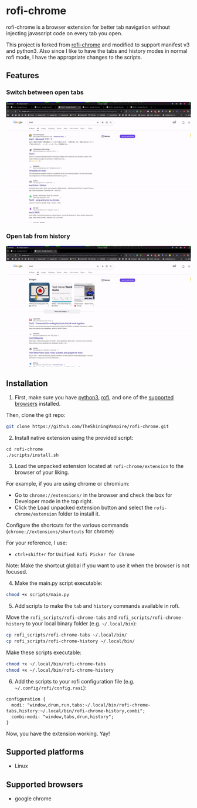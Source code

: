 # rofi-chrome

rofi-chrome is a browser extension for better tab navigation without injecting javascript code on every tab you open.

This project is forked from [rofi-chrome](https://github.com/RKest/rofi-chrome) and modified to support manifest v3 and python3. Also since I like to have the tabs and history modes in normal rofi mode, I have the appropriate changes to the scripts.

## Features

### Switch between open tabs

![](res/open-tab.gif)

### Open tab from history

![](res/history.gif)


## Installation

1) First, make sure you have [python3](https://www.python.org), [rofi](https://github.com/davatorium/rofi), and one of the [supported browsers](#supported-browsers) installed.

Then, clone the git repo:

```sh
git clone https://github.com/TheShiningVampire/rofi-chrome.git
```

2) Install native extension using the provided script:

```
cd rofi-chrome
./scripts/install.sh
```

3) Load the unpacked extension located at `rofi-chrome/extension` to the browser of your liking.

For example, if you are using chrome or chromium:

* Go to `chrome://extensions/` in the browser and check the box for Developer mode in the top right.
* Click the Load unpacked extension button and select the `rofi-chrome/extension` folder to install it.

Configure the shortcuts for the various commands (`chrome://extensions/shortcuts` for chrome)

For your reference, I use:

- `ctrl+shift+r` for `Unified Rofi Picker for Chrome`

Note: Make the shortcut global if you want to use it when the browser is not focused.

4) Make the main.py script executable:

```sh
chmod +x scripts/main.py
```

5) Add scripts to make the `tab` and `history` commands available in rofi.

Move the `rofi_scripts/rofi-chrome-tabs` and `rofi_scripts/rofi-chrome-history` to your local binary folder (e.g. `~/.local/bin`):

```sh
cp rofi_scripts/rofi-chrome-tabs ~/.local/bin/
cp rofi_scripts/rofi-chrome-history ~/.local/bin/
```

Make these scripts executable:

```sh
chmod +x ~/.local/bin/rofi-chrome-tabs
chmod +x ~/.local/bin/rofi-chrome-history
```

6) Add the scripts to your rofi configuration file (e.g. `~/.config/rofi/config.rasi`):

```rasi
configuration {
  modi: "window,drun,run,tabs:~/.local/bin/rofi-chrome-tabs,history:~/.local/bin/rofi-chrome-history,combi";
  combi-modi: "window,tabs,drun,history";
}
``` 

Now, you have the extension working. Yay!

## Supported platforms

- Linux

## Supported browsers

- google chrome
